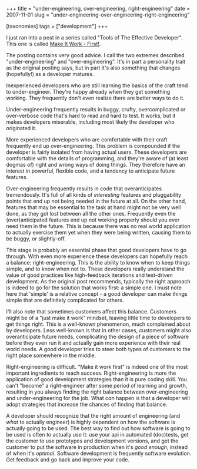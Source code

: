 +++
title = "under-engineering, over-engineering, right-engineering"
date = 2007-11-01
slug = "under-engineering-over-engineering-right-engineering"

[taxonomies]
tags = ["development"]
+++

I just ran into a post in a series called "Tools of The Effective
Developer". This one is called [Make It Work -
First!](http://www.hans-eric.com/2007/10/29/tools-of-the-effective-developer-make-it-work-first/).

The posting contains very good advice. I call the two extremes described
"under-engineering" and "over-engineering". It's in part a personality
trait as the original posting says, but in part it's also something that
changes (hopefully!) as a developer matures.

Inexperienced developers who are still learning the basics of the craft
tend to under-engineer. They're happy already when they get something
working. They frequently don't even realize there are better ways to do
it.

Under-engineering frequently results in buggy, crufty, overcomplicated
or over-verbose code that's hard to read and hard to test. It works, but
it makes developers miserable, including most likely the developer who
originated it.

More experienced developers who are comfortable with their craft
frequently end up over-engineering. This problem is compounded if the
developer is fairly isolated from having actual users. These developers
are comfortable with the details of programming, and they're aware of
(at least dogmas of) right and wrong ways of doing things. They
therefore have an interest in powerful, flexible code, and a tendency to
anticipate future features.

Over-engineering frequently results in code that overanticipates
tremendously. It's full of all kinds of _interesting_ features and
pluggability points that end up not being needed in the future at all.
On the other hand, features that may be essential to the task at hand
might not be very well done, as they got lost between all the other
ones. Frequently even the (over)anticipated features end up not working
properly should you ever need them in the future. This is because there
was no real world application to actually exercise them yet when they
were being written, causing them to be buggy, or slightly-off.

This stage is probably an essential phase that good developers have to
go through. With even more experience these developers can hopefully
reach a balance: right-engineering. This is the ability to know when to
keep things simple, and to know when not to. These developers really
understand the value of good practices like high-feedback iterations and
test-driven development. As the original post recommends, typically the
right approach is indeed to go for the solution that works first: a
simple one. I must note here that 'simple' is a relative concept - a
good developer can make things simple that are definitely complicated
for others.

I'll also note that sometimes customers affect this balance. Customers
might be of a "just make it work" mindset, leaving little time to
developers to get things right. This is a well-known phenomenon, much
complained about by developers. Less well-known is that in other cases,
customers might also overanticipate future needs, complicating the
design of a piece of software before they even run it and actually gain
more experience with their real world needs. A good developer tries to
steer both types of customers to the right place somewhere in the
middle.

Right-engineering is difficult. "Make it work first" is indeed one of
the most important ingredients to reach success. Right-engineering is
more the application of good development strategies than it is pure
coding skill. You can't "become" a right-engineer after some period of
learning and growth, resulting in you always finding the right balance
between over-engineering and under-engineering for the job. What _can_
happen is that a developer will adopt strategies that increase the
chances of finding that balance.

A developer should recognize that the right amount of engineering (and
_what_ to actually engineer) is highly dependent on how the software is
actually going to be used. The best way to find out how software is
going to be used is often to actually _use_ it: use your api in
automated (doc)tests, get the customer to use prototypes and development
versions, and get the customer to put the software in production when
it's _good enough_, instead of when it's _optimal_. Software development
is frequently software evolution. Get feedback and go back and improve
your code.
